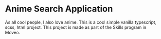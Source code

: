 # Anime Search Application

As all cool people, I also love anime.
This is a cool simple vanilla typescript, scss, html project. 
This project is made as part of the Skills program in Moveo.

